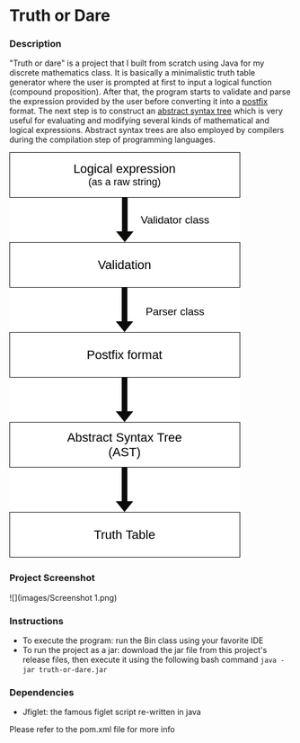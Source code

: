 # Truth or Dare

### Description
"Truth or dare" is a project that I built from scratch using Java for my discrete mathematics class. It is basically a minimalistic truth table generator where the user is prompted at first to input a logical function (compound proposition). After that, the program starts to validate and parse the expression provided by the user before converting it into a [postfix](https://en.wikipedia.org/wiki/Reverse_Polish_notation) format. The next step is to construct an [abstract syntax tree](https://en.wikipedia.org/wiki/Abstract_syntax_tree) which is very useful for evaluating and modifying several kinds of mathematical and logical expressions. Abstract syntax trees are also employed by compilers during the compilation step of programming languages.

![](images/Chart.png)





### Project Screenshot

![](images/Screenshot 1.png)

### Instructions

- To execute the program: run the Bin class using your favorite IDE
- To run the project as a jar: download the jar file from this project's release files, then execute it using the following bash command `java -jar truth-or-dare.jar`

### Dependencies

- Jfiglet: the famous figlet script re-written in java

Please refer to the pom.xml file for more info

